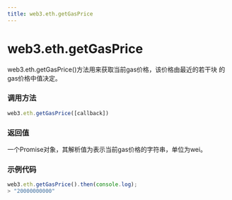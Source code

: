 ```yaml
---
title: web3.eth.getGasPrice
---
```


# web3.eth.getGasPrice

web3.eth.getGasPrice()方法用来获取当前gas价格，该价格由最近的若干块 的gas价格中值决定。

### 调用方法

```js
web3.eth.getGasPrice([callback])
```

### 返回值
一个Promise对象，其解析值为表示当前gas价格的字符串，单位为wei。


### 示例代码
```js
web3.eth.getGasPrice().then(console.log);
> "20000000000"
```